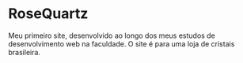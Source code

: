 # RoseQuartz
Meu primeiro site, desenvolvido ao longo dos meus estudos de desenvolvimento web na faculdade.
O site é para uma loja de cristais brasileira.
